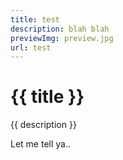 ```yaml
---
title: test
description: blah blah
previewImg: preview.jpg
url: test
---
```

<h1> {{ title }} </h1>
<p> {{ description }} </p>
Let me tell ya..